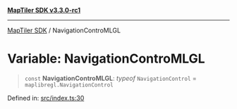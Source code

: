 [**MapTiler SDK v3.3.0-rc1**](../README.md)

***

[MapTiler SDK](../README.md) / NavigationControMLGL

# Variable: NavigationControMLGL

> `const` **NavigationControMLGL**: *typeof* `NavigationControl` = `maplibregl.NavigationControl`

Defined in: [src/index.ts:30](https://github.com/maptiler/maptiler-sdk-js/blob/d9cb958ebf063ecde2f6f583eb172e5a83460e6a/src/index.ts#L30)
